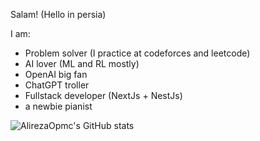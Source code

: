 Salam! (Hello in persia)

I am:
* Problem solver (I practice at codeforces and leetcode)
* AI lover (ML and RL mostly)
* OpenAI big fan
* ChatGPT troller
* Fullstack developer (NextJs + NestJs)
* a newbie pianist

![AlirezaOpmc's GitHub stats](https://github-readme-stats.vercel.app/api?username=alirezaopmc&show_icons=true&theme=transparent)
